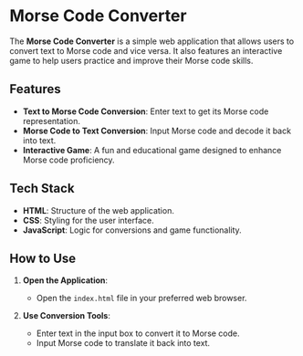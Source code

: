 # Morse Code Converter

The **Morse Code Converter** is a simple web application that allows users to convert text to Morse code and vice versa. It also features an interactive game to help users practice and improve their Morse code skills.

## Features

- **Text to Morse Code Conversion**: Enter text to get its Morse code representation.
- **Morse Code to Text Conversion**: Input Morse code and decode it back into text.
- **Interactive Game**: A fun and educational game designed to enhance Morse code proficiency.

## Tech Stack

- **HTML**: Structure of the web application.
- **CSS**: Styling for the user interface.
- **JavaScript**: Logic for conversions and game functionality.

## How to Use

1. **Open the Application**:
   - Open the `index.html` file in your preferred web browser.

2. **Use Conversion Tools**:
   - Enter text in the input box to convert it to Morse code.
   - Input Morse code to translate it back into text.
